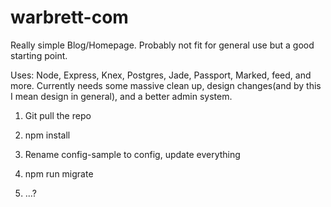 warbrett-com
================

Really simple Blog/Homepage. Probably not fit for general use but a good starting point.

Uses: Node, Express, Knex, Postgres, Jade, Passport, Marked, feed, and more.  Currently needs some massive clean up, design changes(and by this I mean design in general), and a better admin system.

1. Git pull the repo

2. npm install

3. Rename config-sample to config, update everything

4. npm run migrate

5. ...?
